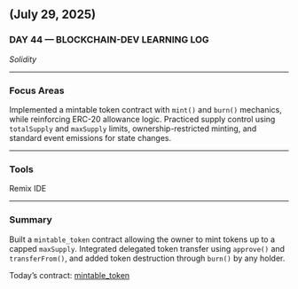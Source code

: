 ## (July 29, 2025)  
### DAY 44 — BLOCKCHAIN-DEV LEARNING LOG  
*Solidity*

---

### Focus Areas  
Implemented a mintable token contract with `mint()` and `burn()` mechanics, while reinforcing ERC-20 allowance logic. Practiced supply control using `totalSupply` and `maxSupply` limits, ownership-restricted minting, and standard event emissions for state changes.

---

### Tools  
Remix IDE

---

### Summary  
Built a `mintable_token` contract allowing the owner to mint tokens up to a capped `maxSupply`. Integrated delegated token transfer using `approve()` and `transferFrom()`, and added token destruction through `burn()` by any holder.

Today’s contract: [mintable_token](./mintable_token.sol)